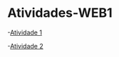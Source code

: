 # Atividades-WEB1
-[Atividade 1](https://diuliendy.github.io/Atividade-1/)

-[Atividade 2](https://diuliendy.github.io/Atividade-2/)
